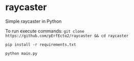# raycaster

Simple raycaster in Python

To run execute commands:
`git clone https://github.com/pErfEcto2/raycaster && cd raycaster`

`pip install -r requirements.txt`

`python main.py`

